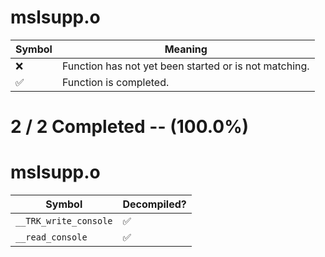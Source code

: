 # mslsupp.o
| Symbol | Meaning 
| ------------- | ------------- 
| :x: | Function has not yet been started or is not matching. 
| :white_check_mark: | Function is completed. 


# 2 / 2 Completed -- (100.0%)
# mslsupp.o
| Symbol | Decompiled? |
| ------------- | ------------- |
| `__TRK_write_console` | :white_check_mark: |
| `__read_console` | :white_check_mark: |
